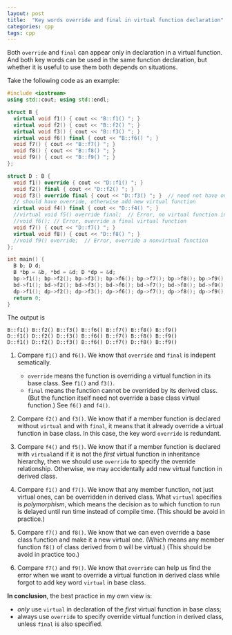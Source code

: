 ```yaml
---
layout: post
title:  "Key words override and final in virtual function declaration"
categories: cpp
tags: cpp
---
```


Both `override` and `final` can appear only in declaration in a virtual function. And both key words can be used in the same function declaration, but whether it is useful to use them both depends on situations.

Take the following code as an example:

```cpp
#include <iostream>
using std::cout; using std::endl;

struct B {
  virtual void f1() { cout << "B::f1() "; }
  virtual void f2() { cout << "B::f2() "; }
  virtual void f3() { cout << "B::f3() "; }
  virtual void f6() final { cout << "B::f6() "; }
  void f7() { cout << "B::f7() "; }
  void f8() { cout << "B::f8() "; }
  void f9() { cout << "B::f9() "; }
};

struct D : B {
  void f1() override { cout << "D::f1() "; }
  void f2() final { cout << "D::f2() "; }
  void f3() override final { cout << "D::f3() "; }  // need not have override
  // should have override, otherwise add new virtual function
  virtual void f4() final { cout << "D::f4() "; }
  //virtual void f5() override final;  // Error, no virtual function in base class
  //void f6(); // Error, override a final virtual function
  void f7() { cout << "D::f7() "; }
  virtual void f8() { cout << "D::f8() "; }
  //void f9() override;  // Error, override a nonvirtual function 
};

int main() {
  B b; D d;
  B *bp = &b, *bd = &d; D *dp = &d;
  bp->f1(); bp->f2(); bp->f3(); bp->f6(); bp->f7(); bp->f8(); bp->f9(); cout << endl;
  bd->f1(); bd->f2(); bd->f3(); bd->f6(); bd->f7(); bd->f8(); bd->f9(); cout << endl;
  dp->f1(); dp->f2(); dp->f3(); dp->f6(); dp->f7(); dp->f8(); dp->f9(); cout << endl;
  return 0;
}
```

The output is

```
B::f1() B::f2() B::f3() B::f6() B::f7() B::f8() B::f9()
D::f1() D::f2() D::f3() B::f6() B::f7() B::f8() B::f9()
D::f1() D::f2() D::f3() B::f6() D::f7() D::f8() B::f9()
```

1. Compare `f1()` and `f6()`. We know that `override` and `final` is indepent sematically.

    - `override` means the function is overriding a virtual function in its base class. See `f1()` and `f3()`.
    - `final` means the function cannot be overrided by its derived class. (But the function itself need not override a base class virtual function.) See `f6()` and `f4()`.

2. Compare `f2()` and `f3()`. We know that if a member function is declared without `virtual` and with `final`, it means that it already override a virtual function in base class. In this case, the key word `override` is redundant.

3. Compare `f4()` and `f5()`. We know that if a member function is declared with `virtual`and if it is not the *first* virtual function in inheritance hierarchy, then we should use `override` to specify the override relationship. Otherwise, we may accidentally add new virtual function in derived class.

4. Compare `f1()` and `f7()`. We know that any member function, not just virtual ones, can be overridden in derived class. What `virtual` specifies is *polymorphism*, which means the decision as to which function to run is delayed until run time instead of compile time. (This should be avoid in practice.)

5. Compare `f7()` and `f8()`. We know that we can even override a base class function and make it a new virtual one. (Which means any member function `f8()` of class derived from `D` will be virtual.) (This should be avoid in practice too.)

6. Compare `f7()` and `f9()`. We know that `override` can help us find the error when we want to override a virtual function in derived class while forgot to add key word `virtual` in base class.

**In conclusion**, the best practice in my own view is:

  - *only* use `virtual` in declaration of the *first* virtual function in base class;
  - always use `override` to specify override virtual function in derived class, unless `final` is also specified.

